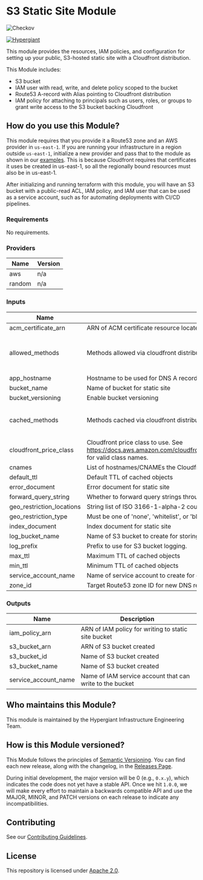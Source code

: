 # S3 Static Site Module

![Checkov](https://github.com/gohypergiant/terraform-aws-s3-static-site/workflows/Checkov/badge.svg)

[![Hypergiant](https://i.imgur.com/cLjriJj.jpg)](https://www.hypergiant.com/)

This module provides the resources, IAM policies, and configuration for setting up your public, S3-hosted static site with a Cloudfront distribution.

This Module includes:
 - S3 bucket
 - IAM user with read, write, and delete policy scoped to the bucket
 - Route53 A-record with Alias pointing to Cloudfront distribution
 - IAM policy for attaching to principals such as users, roles, or groups to grant write access to the S3 bucket backing Cloudfront

## How do you use this Module?
This module requires that you provide it a Route53 zone and an AWS provider in `us-east-1`. If you are running your infrastructure in a region outside `us-east-1`, initialize a new provider and pass that to the module as shown in our [examples](exmaples/complete/main.tf). This is because Cloudfront requires that certificates it uses be created in us-east-1, so all the regionally bound resources must also be in us-east-1.

After initializing and running terraform with this module, you will have an S3 bucket with a public-read ACL, IAM policy, and IAM user that can be used as a service account, such as for automating deployments with CI/CD pipelines.

### Requirements

No requirements.

### Providers

| Name | Version |
|------|---------|
| aws | n/a |
| random | n/a |

### Inputs

| Name | Description | Type | Default | Required |
|------|-------------|------|---------|:--------:|
| acm\_certificate\_arn | ARN of ACM certificate resource located in us-east-1 | `string` | n/a | yes |
| allowed\_methods | Methods allowed via cloudfront distribution | `list(string)` | <pre>[<br>  "GET",<br>  "HEAD",<br>  "OPTIONS"<br>]</pre> | no |
| app\_hostname | Hostname to be used for DNS A record | `string` | n/a | yes |
| bucket\_name | Name of bucket for static site | `string` | n/a | yes |
| bucket\_versioning | Enable bucket versioning | `bool` | `true` | no |
| cached\_methods | Methods cached via cloudfront distribution | `list(string)` | <pre>[<br>  "GET",<br>  "HEAD"<br>]</pre> |no |
| cloudfront\_price\_class | Cloudfront price class to use. See https://docs.aws.amazon.com/cloudfront/latest/APIReference/API_DistributionConfig.html for valid class names. | `string` | `"PriceClass_100"` | no |
| cnames | List of hostnames/CNAMEs the Cloudfront distribution should respond to | `list(string)` | n/a | yes |
| default\_ttl | Default TTL of cached objects | `number` | `300` | no |
| error\_document | Error document for static site | `string` | `"error.html"` | no |
| forward\_query\_string | Whether to forward query strings through cloudfront to the S3 bucket | `bool` | `false` | no |
| geo\_restriction\_locations | String list of ISO 3166-1-alpha-2 country codes to be used with geo\_restriction\_type. | `list(string)` | `[]` | no |
| geo\_restriction\_type | Must be one of 'none', 'whitelist', or 'blacklist'. | `string` | `"none"` | no |
| index\_document | Index document for static site | `string` | `"index.html"` | no |
| log\_bucket\_name | Name of S3 bucket to create for storing logs | `string` | n/a | yes |
| log\_prefix | Prefix to use for S3 bucket logging. | `string` | n/a | yes |
| max\_ttl | Maximum TTL of cached objects | `number` | `3600` | no |
| min\_ttl | Minimum TTL of cached objects | `number` | `0` | no |
| service\_account\_name | Name of service account to create for deploying to S3 | `string` | n/a | yes |
| zone\_id | Target Route53 zone ID for new DNS record | `string` | n/a | yes |

### Outputs

| Name | Description |
|------|-------------|
| iam\_policy\_arn | ARN of IAM policy for writing to static site bucket |
| s3\_bucket\_arn | ARN of S3 bucket created |
| s3\_bucket\_id | Name of S3 bucket created |
| s3\_bucket\_name | Name of S3 bucket created |
| service\_account\_name | Name of IAM service account that can write to the bucket |

## Who maintains this Module?

This module is maintained by the Hypergiant Infrastructure Engineering Team.

## How is this Module versioned?

This Module follows the principles of [Semantic Versioning](http://semver.org/). You can find each new release, along with the changelog, in the [Releases Page](../../releases).

During initial development, the major version will be 0 (e.g., `0.x.y`), which indicates the code does not yet have a stable API. Once we hit `1.0.0`, we will make every effort to maintain a backwards compatible API and use the MAJOR, MINOR, and PATCH versions on each release to indicate any incompatibilities.

## Contributing

See our [Contributing Guidelines](contributing.md).

## License
This repository is licensed under [Apache 2.0](LICENSE.md).

